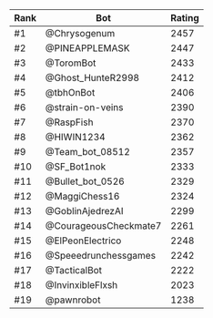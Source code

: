 Rank|Bot|Rating
---|---|---
#1|@Chrysogenum|2457
#2|@PINEAPPLEMASK|2447
#3|@ToromBot|2433
#4|@Ghost_HunteR2998|2412
#5|@tbhOnBot|2406
#6|@strain-on-veins|2390
#7|@RaspFish|2370
#8|@HIWIN1234|2362
#9|@Team_bot_08512|2357
#10|@SF_Bot1nok|2333
#11|@Bullet_bot_0526|2329
#12|@MaggiChess16|2324
#13|@GoblinAjedrezAI|2299
#14|@CourageousCheckmate7|2261
#15|@ElPeonElectrico|2248
#16|@Speeedrunchessgames|2242
#17|@TacticalBot|2222
#18|@InvinxibleFlxsh|2023
#19|@pawnrobot|1238
